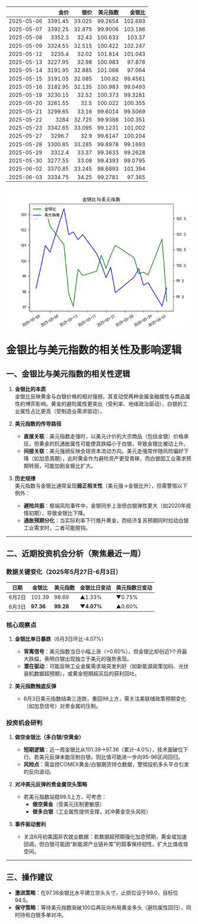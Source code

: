 |            |    金价 |   银价 |   美元指数 |   金银比 |
|:-----------|--------:|-------:|-----------:|---------:|
| 2025-05-06 | 3391.45 | 33.025 |    99.2654 | 102.693  |
| 2025-05-07 | 3392.25 | 32.875 |    99.9006 | 103.186  |
| 2025-05-08 | 3352.3  | 32.43  |   100.633  | 103.37   |
| 2025-05-09 | 3324.55 | 32.515 |   100.422  | 102.247  |
| 2025-05-12 | 3235.4  | 32.02  |   101.814  | 101.043  |
| 2025-05-13 | 3227.95 | 32.98  |   100.983  |  97.876  |
| 2025-05-14 | 3191.95 | 32.885 |   101.066  |  97.064  |
| 2025-05-15 | 3191.05 | 32.085 |   100.82   |  99.4561 |
| 2025-05-16 | 3182.95 | 32.135 |   100.983  |  99.0493 |
| 2025-05-19 | 3230.15 | 32.52  |   100.373  |  99.3281 |
| 2025-05-20 | 3261.55 | 32.5   |   100.022  | 100.355  |
| 2025-05-21 | 3299.65 | 33.16  |    99.6014 |  99.5069 |
| 2025-05-22 | 3284    | 32.725 |    99.9388 | 100.351  |
| 2025-05-23 | 3342.65 | 33.095 |    99.1231 | 101.002  |
| 2025-05-27 | 3296.7  | 32.9   |    99.6147 | 100.204  |
| 2025-05-28 | 3300.85 | 33.285 |    99.8978 |  99.1693 |
| 2025-05-29 | 3312.4  | 33.37  |    99.3633 |  99.2628 |
| 2025-05-30 | 3277.55 | 33.08  |    99.4393 |  99.0795 |
| 2025-06-02 | 3370.85 | 33.245 |    98.6893 | 101.394  |
| 2025-06-03 | 3334.75 | 34.25  |    99.2781 |  97.365  |

![图](gold_silver_usdx.png)



# 金银比与美元指数的相关性及影响逻辑

## 一、金银比与美元指数的相关性逻辑

1. **金银比的本质**  
   金银比反映黄金与白银价格的相对强弱，其变动受两种金属金融属性与商品属性的博弈影响。黄金的避险属性更突出（受利率、地缘政治驱动），白银的工业属性占比更高（受制造业需求驱动）。

2. **美元指数的传导路径**  
   - **直接关联**：美元指数走强时，以美元计价的大宗商品（包括金银）价格承压，但黄金的抗通胀属性可能使其跌幅小于白银，导致金银比被动上升。
   - **间接关联**：美元强弱反映全球资本流动方向。美元走强常伴随风险偏好下降（如加息周期），此时黄金作为避险资产更受青睐，而白银因工业需求预期转弱，可能加剧金银比扩大。

3. **历史规律**  
   美元指数与金银比通常呈现**弱正相关性**（美元强→金银比升），但需警惕以下例外：
   - **避险共振**：极端风险事件中，金银同步上涨但白银弹性更大（如2020年疫情初期），导致金银比下降。
   - **通胀预期分化**：当实际利率下行推升黄金，而经济复苏预期同时拉动白银工业需求时，二者可能脱钩。

---

## 二、近期投资机会分析（聚焦最近一周）

### 数据关键变化（2025年5月27日-6月3日）
| 日期       | 金银比    | 美元指数 | 金银比日变动 | 美元指数日变动 |
|------------|-----------|----------|--------------|----------------|
| 6月2日     | 101.39    | 98.69    | ▲1.33%       | ▼0.75%         |
| 6月3日     | **97.36** | **99.28**| **▼4.07%**   | ▲0.60%         |

### 核心观察点
1. **金银比单日暴跌**（6月3日环比-4.07%）  
   - **背离信号**：美元指数当日小幅上涨（+0.60%），但金银比却创近1个月最大跌幅，表明白银出现独立于美元的强势表现。
   - **潜在驱动**：可能反映工业金属需求端突发利好（如新能源政策加码、光伏装机数据超预期），或黄金短期超买后的获利回吐。

2. **美元指数触底反弹**  
   - 6月3日美元指数结束三连跌，重回99上方，需关注美联储政策预期变化（如加息信号）对贵金属的压制。

### 投资机会研判
1. **做空金银比（多白银/空黄金）**  
   - **短期逻辑**：近一周金银比从101.39→97.36（累计-4.0%），技术面破位下行。若美元反弹未能压制白银，则比值可能进一步向95-96区间回归。
   - **风险点**：需监控COMEX黄金/白银期货持仓数据，警惕投机多头平仓引发的反向波动。

2. **对冲美元反弹的贵金属空头策略**  
   - 若美元指数站稳99.5上方，可考虑：
     - **做空黄金**（受美元压制更敏感）
     - **做多白银**（工业属性提供支撑，对冲黄金空头风险）

3. **事件驱动套利**  
   - 关注6月初美国非农就业数据：若数据超预期强化加息预期，黄金或加速回调，但白银可能因“新能源产业链补库”的叙事保持韧性，扩大比值收敛空间。

---

## 三、操作建议
- **激进策略**：在97.36金银比水平建立空头头寸，止损位设于99.0，目标位94.5。
- **保守策略**：等待美元指数突破100后再反向布局黄金多头（避险属性回归），同时持有白银多单对冲。
